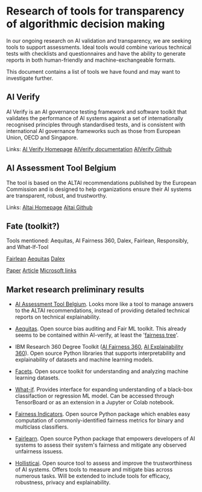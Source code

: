 # Research of tools for transparency of algorithmic decision making

In our ongoing research on AI validation and transparency, we are seeking tools to support assessments.
Ideal tools would combine various technical tests with checklists and questionnaires and have the ability to generate
reports in both human-friendly and machine-exchangeable formats.

This document contains a list of tools we have found and may want to investigate further.

## AI Verify

AI Verify is an AI governance testing framework and software toolkit that validates the performance of AI systems against
a set of  internationally recognised principles through standardised tests, and is consistent with international AI governance
frameworks such as those from European Union, OECD and Singapore.

Links:
[AI Verify Homepage](https://aiverifyfoundation.sg/)
[AIVerify documentation](https://imda-btg.github.io/aiverify/)
[AIVerify Github](https://github.com/IMDA-BTG/aiverify)

## AI Assessment Tool Belgium

The tool is based on the ALTAI recommendations published by the European Commission and is designed to help
organizations ensure their AI systems are transparent, robust, and trustworthy.

Links:
[Altai Homepage](https://altai.ai4belgium.be/)
[Altai Github](https://github.com/AI4Belgium/ai-assessment-tool)

## Fate (toolkit?)

Tools mentioned: Aequitas, AI Fairness 360, Dalex, Fairlean, Responsibly, and What-If-Tool

[Fairlean](https://fairlearn.org/)
[Aequitas](https://dssg.github.io/aequitas/)
[Dalex](https://dalex.drwhy.ai/)

[Paper](https://ceur-ws.org/Vol-2846/paper35.pdf)
[Article](https://www.sciencedirect.com/science/article/pii/S2666920X23000310)
[Microsoft links](https://www.sciencedirect.com/science/article/pii/S2666920X23000310)

## Market research preliminary results

* [AI Assessment Tool Belgium](https://altai.ai4belgium.be/). Looks more like a tool to manage
answers to the ALTAI recommendations, instead of providing detailed technical reports on
technical explainability.

* [Aequitas](https://github.com/dssg/aequitas). Open source bias auditing and Fair ML toolkit.
This already seems to be contained within AI-verify, at least the
'[fairness tree](https://imda-btg.github.io/aiverify/how-to/use-fairness-tree/)'.

* IBM Research 360 Degree Toolkit ([AI Fairness 360](https://github.com/Trusted-AI/AIF360),
[AI Explainability 360](https://github.com/Trusted-AI/AIX360?tab=readme-ov-file)). Open source
Python libraries that supports interpretability and explainability of datasets and machine learning
models.

* [Facets](https://github.com/PAIR-code/facets). Open source toolkit for understanding and analyzing
machine learning datasets.

* [What-if](https://github.com/pair-code/what-if-tool). Provides interface for expanding understanding
of a black-box classifaction or regression ML model. Can be accessed through TensorBoard or as an
extension in a Jupyter or Colab notebook.

* [Fairness Indicators](https://github.com/tensorflow/fairness-indicators). Open source Python
package which enables easy computation of commonly-identified fairness metrics for binary and
multiclass classifiers.

* [Fairlearn](https://github.com/fairlearn/fairlearn). Open source Python package that empowers
developers of AI systems to assess their system's fairness and mitigate any observed unfairness
issuess.

* [Hollisticai](https://github.com/holistic-ai/holisticai). Open source tool to assess and improve
the trustworthiness of AI systems. Offers tools to measure and mitigate bias across numerous tasks.
Will be extended to include tools for efficacy, robustness, privacy and explainability.
